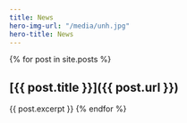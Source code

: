 ```yaml
---
title: News
hero-img-url: "/media/unh.jpg"
hero-title: News
---
```


{% for post in site.posts %}
## [{{ post.title }}]({{ post.url }})
{{ post.excerpt }}
{% endfor %}